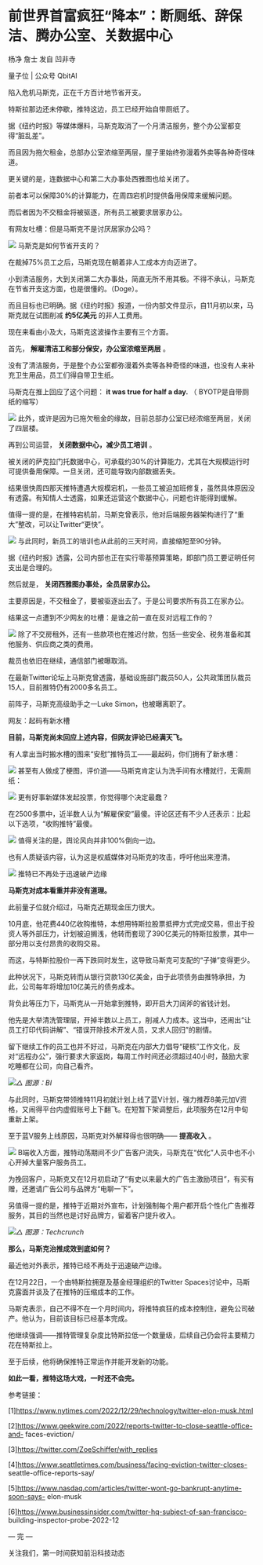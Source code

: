 # 前世界首富疯狂“降本”：断厕纸、辞保洁、腾办公室、关数据中心

杨净 詹士 发自 凹非寺

量子位 | 公众号 QbitAI

陷入危机马斯克，正在千方百计地节省开支。

特斯拉那边还未停歇，推特这边，员工已经开始自带厕纸了。

据《纽约时报》等媒体爆料，马斯克取消了一个月清洁服务，整个办公室都变得“脏乱差”。

而且因为拖欠租金，总部办公室浓缩至两层，屋子里始终弥漫着外卖等各种奇怪味道。

更关键的是，连数据中心和第二大办事处西雅图也给关闭了。

前者本可以保障30%的计算能力，在周四宕机时提供备用保障来缓解问题。

而后者因为不交租金将被驱逐，所有员工被要求居家办公。

有网友吐槽：但是马斯克不是讨厌居家办公吗？

![](https://inews.gtimg.com/news_bt/OvNpzp6IR3oL0AwdzKn3A9U2cXUfd8KgSs0zXoCaru81gAA/1000)
马斯克是如何节省开支的？

在裁掉75%员工之后，马斯克现在朝着非人工成本方向迈进了。

小到清洁服务，大到关闭第二大办事处，简直无所不用其极。不得不承认，马斯克在节省开支这方面，也是很懂的。（Doge）。

而且目标也已明确。据《纽约时报》报道，一份内部文件显示，自11月初以来，马斯克就在试图削减 **约5亿美元** 的非人工费用。

现在来看由小及大，马斯克这波操作主要有三个方面。

首先， **解雇清洁工和部分保安，办公室浓缩至两层** 。

没有了清洁服务，于是整个办公室都弥漫着外卖等各种奇怪的味道，也没有人来补充卫生用品，员工们得自带卫生纸。

马斯克在推上回应了这个问题： **it was true for half a day.** （ BYOTP是自带厕纸的缩写）

![](https://inews.gtimg.com/news_bt/OW2rFUmr8q_0kIo3jjSHHQ7aQT66VaVwrtu3lqjljoZ6EAA/1000)
此外，或许是因为已拖欠租金的缘故，目前总部办公室已经浓缩至两层，关闭了四层楼。

再到公司运营， **关闭数据中心，减少员工培训** 。

被关闭的萨克拉门托数据中心，可承载约30%的计算能力，尤其在大规模运行时可提供备用保障。一旦关闭，还可能导致内部数据丢失。

结果很快周四那天推特遭遇大规模宕机，一些员工被迫加班修复，虽然具体原因没有透露。有知情人士透露，如果还运营这个数据中心，问题也许能得到缓解。

值得一提的是，在推特宕机前，马斯克曾表示，他对后端服务器架构进行了“重大”整改，可以让Twitter“更快”。

![](https://inews.gtimg.com/news_bt/ORC43NMwpThTAdiZV1MivLVe1IsfDAZFnudcYfk6FlxnIAA/1000)
与此同时，新员工的培训也从此前的三天时间，直接缩短至90分钟。

据《纽约时报》透露，公司内部也正在实行零基预算策略，即部门员工要证明任何支出是合理的。

然后就是， **关闭西雅图办事处，全员居家办公。**

主要原因是，不交租金了，要被驱逐出去了。于是公司要求所有员工在家办公。

结果这一点遭到不少网友的吐槽：是谁之前一直在反对远程工作的？

![](https://inews.gtimg.com/news_bt/OWwMmz-ThPPd9dtLDoVjUdZujxbQtIcN2_1mdRutPkO4AAA/1000)
除了不交房租外，还有一些款项也在推迟付款，包括一些安全、税务准备和其他服务、供应商之类的费用。

裁员也依旧在继续，通信部门被曝取消。

在最新Twitter论坛上马斯克曾透露，基础设施部门裁员50人，公共政策团队裁员15人，目前推特仍有2000多名员工。

前阵子，马斯克高级助手之一Luke Simon，也被曝离职了。

网友：起码有新水槽

**目前，马斯克尚未回应上述内容，但网友评论已经满天飞。**

有人拿出当时搬水槽的图来“安慰”推特员工——最起码，你们拥有了新水槽：

![](https://inews.gtimg.com/news_bt/OyAjU96gizcE3uBvKlWomuBBtftD6RCGwY62AnQXI2c5MAA/1000)
甚至有人做成了梗图，评价道——马斯克肯定认为洗手间有水槽就行，无需厕纸：

![](https://inews.gtimg.com/news_bt/Oq5awzlwUAkOM-3vt86oOylSZ5a8o5R28InrPCNHtmTskAA/1000)
更有好事新媒体发起投票，你觉得哪个决定最蠢？

在2500多票中，近半数人认为“解雇保安”最傻。评论区还有不少人还表示：比起以下选项，“收购推特”最傻。

![](https://inews.gtimg.com/news_bt/O5XPmZ19SoNsHeJdzIGidPnZQ0csWh55tHvZtrkSQFfe8AA/1000)
值得关注的是，舆论风向并非100%倒向一边。

也有人质疑该内容，认为这是权威媒体对马斯克的攻击，呼吁他出来澄清。

![](https://inews.gtimg.com/news_bt/ORJ8RJFOVUy6YfxCnob00BWmlwQLnH0l4DkA0xPugk_wwAA/1000)
推特已不再处于迅速破产边缘

**马斯克对成本看重并非没有道理。**

此前量子位就介绍过，马斯克近期现金压力很大。

10月底，他花费440亿收购推特，本想用特斯拉股票抵押方式完成交易，但出于投资人等外部压力，计划被迫搁浅，他转而套现了390亿美元的特斯拉股票，其中一部分用以支付昂贵的收购交易。

而这，与特斯拉股价一再下跌同时发生，这导致马斯克可支配的“子弹”变得更少。

此种状况下，马斯克转而从银行贷款130亿美金，由于此项债务由推特承担，为此，公司每年将增加10亿美元的债务成本。

背负此等压力下，马斯克从一开始拿到推特，即开启大刀阔斧的省钱计划。

他先是大举清洗管理层，开掉半数以上员工，削减人力成本。这当中，还闹出“让员工打印代码讲解”、“错误开除技术开发人员，又求人回归”的剧情。

留下继续工作的员工也并不好过，马斯克在内部大力倡导“硬核”工作文化，反对“远程办公”，强行要求大家返岗，每周工作时间还必须超过40小时，鼓励大家吃睡都在公司，向自己看齐。

![](https://inews.gtimg.com/news_bt/O-jn_AHxAn1_CsE6xSsO2xKnlOrBg2Ee120hLMdYu3F20AA/1000)_△
图源：BI_

与此同时，马斯克带领推特11月初就计划上线了蓝V计划，强力推荐8美元加V资格，又闹得平台内虚假账号上下翻飞。在短暂下架调整后，此项服务在12月中旬重新上架。

至于蓝V服务上线原因，马斯克对外解释得也很明确—— **提高收入** 。

![](https://inews.gtimg.com/news_bt/O5pyqqUDhoxnMqhmO2g9z0SGbqOsKpegRdL2JYjkEI8soAA/1000)
B端收入方面，推特动荡期间不少广告客户流失，马斯克在“优化”人员中也不小心开掉大量客户服务员工。

为挽回客户，马斯克又在12月初启动了“有史以来最大的广告主激励项目”，有买有赠，还邀请广告公司与品牌方“电聊一下”。

另值得一提的是，推特于近期对外宣布，计划强制每个用户都开启个性化广告推荐服务，其目的当然也是讨好品牌方，留着客户提升收入。

![](https://inews.gtimg.com/news_bt/OKFHc3JwSFGzT3UgeS027PhfhLCpShRjywQnGiEd7A_7wAA/1000)_△
图源：Techcrunch_

**那么，马斯克治推成效到底如何？**

最近他对外表示，推特已经不再处于迅速破产边缘。

在12月22日，一个由特斯拉拥趸及基金经理组织的Twitter Spaces讨论中，马斯克露面并谈及了在推特的压缩成本的工作。

马斯克表示，自己不得不在一个月时间内，将推特疯狂的成本控制住，避免公司破产。他认为，目前该目标已经基本完成。

他继续强调——推特管理复杂度比特斯拉低一个数量级，后续自己仍会将主要精力花在特斯拉上。

至于后续，他将确保推特正常运作并能开发新的功能。

**如此一看，推特这场大戏，一时还不会完。**

参考链接：

[1]https://www.nytimes.com/2022/12/29/technology/twitter-elon-musk.html

[2]https://www.geekwire.com/2022/reports-twitter-to-close-seattle-office-and-
faces-eviction/

[3]https://twitter.com/ZoeSchiffer/with_replies

[4]https://www.seattletimes.com/business/facing-eviction-twitter-closes-
seattle-office-reports-say/

[5]https://www.nasdaq.com/articles/twitter-wont-go-bankrupt-anytime-soon-says-
elon-musk

[6]https://www.businessinsider.com/twitter-hq-subject-of-san-francisco-
building-inspector-probe-2022-12

— 完 —

关注我们，第一时间获知前沿科技动态

